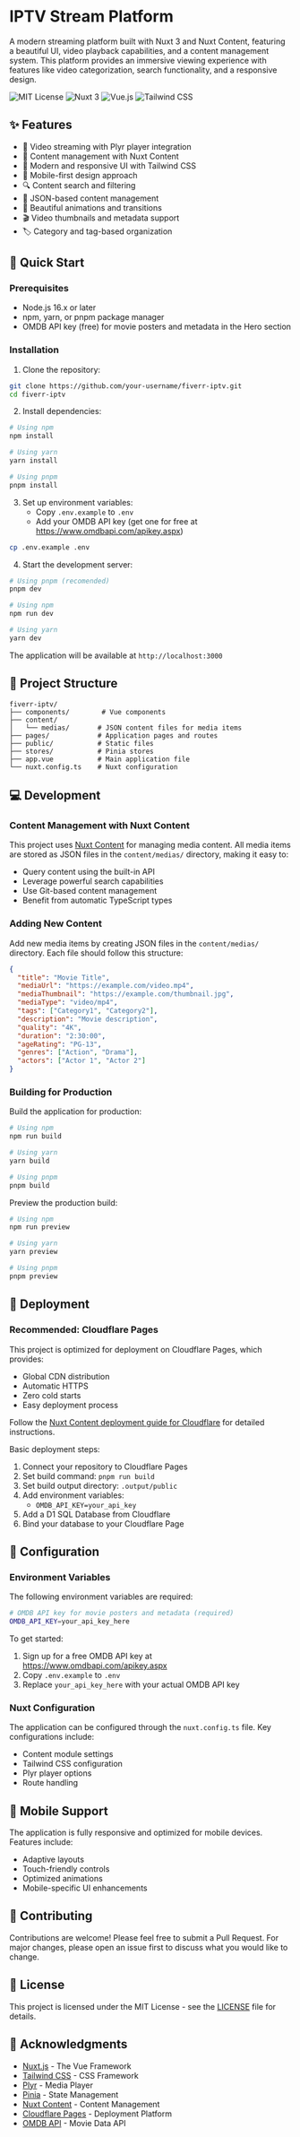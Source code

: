# IPTV Stream Platform

A modern streaming platform built with Nuxt 3 and Nuxt Content, featuring a beautiful UI, video playback capabilities, and a content management system. This platform provides an immersive viewing experience with features like video categorization, search functionality, and a responsive design.

![MIT License](https://img.shields.io/badge/License-MIT-green.svg)
![Nuxt 3](https://img.shields.io/badge/Nuxt-3.x-00DC82.svg)
![Vue.js](https://img.shields.io/badge/Vue.js-3.x-4FC08D.svg)
![Tailwind CSS](https://img.shields.io/badge/Tailwind_CSS-3.x-38B2AC.svg)

## ✨ Features

- 🎥 Video streaming with Plyr player integration
- 📝 Content management with Nuxt Content
- 🎨 Modern and responsive UI with Tailwind CSS
- 📱 Mobile-first design approach
- 🔍 Content search and filtering
- 📂 JSON-based content management
- 🌈 Beautiful animations and transitions
- 🎬 Video thumbnails and metadata support
- 🏷️ Category and tag-based organization

## 🚀 Quick Start

### Prerequisites

- Node.js 16.x or later
- npm, yarn, or pnpm package manager
- OMDB API key (free) for movie posters and metadata in the Hero section

### Installation

1. Clone the repository:

```bash
git clone https://github.com/your-username/fiverr-iptv.git
cd fiverr-iptv
```

2. Install dependencies:

```bash
# Using npm
npm install

# Using yarn
yarn install

# Using pnpm
pnpm install
```

3. Set up environment variables:
   - Copy `.env.example` to `.env`
   - Add your OMDB API key (get one for free at https://www.omdbapi.com/apikey.aspx)

```bash
cp .env.example .env
```

4. Start the development server:

```bash
# Using pnpm (recomended)
pnpm dev

# Using npm
npm run dev

# Using yarn
yarn dev
```

The application will be available at `http://localhost:3000`

## 📁 Project Structure

```
fiverr-iptv/
├── components/        # Vue components
├── content/
│   └── medias/       # JSON content files for media items
├── pages/            # Application pages and routes
├── public/           # Static files
├── stores/           # Pinia stores
├── app.vue           # Main application file
└── nuxt.config.ts    # Nuxt configuration
```

## 💻 Development

### Content Management with Nuxt Content

This project uses [Nuxt Content](https://content.nuxt.com/) for managing media content. All media items are stored as JSON files in the `content/medias/` directory, making it easy to:

- Query content using the built-in API
- Leverage powerful search capabilities
- Use Git-based content management
- Benefit from automatic TypeScript types

### Adding New Content

Add new media items by creating JSON files in the `content/medias/` directory. Each file should follow this structure:

```json
{
  "title": "Movie Title",
  "mediaUrl": "https://example.com/video.mp4",
  "mediaThumbnail": "https://example.com/thumbnail.jpg",
  "mediaType": "video/mp4",
  "tags": ["Category1", "Category2"],
  "description": "Movie description",
  "quality": "4K",
  "duration": "2:30:00",
  "ageRating": "PG-13",
  "genres": ["Action", "Drama"],
  "actors": ["Actor 1", "Actor 2"]
}
```

### Building for Production

Build the application for production:

```bash
# Using npm
npm run build

# Using yarn
yarn build

# Using pnpm
pnpm build
```

Preview the production build:

```bash
# Using npm
npm run preview

# Using yarn
yarn preview

# Using pnpm
pnpm preview
```

## 🚀 Deployment

### Recommended: Cloudflare Pages

This project is optimized for deployment on Cloudflare Pages, which provides:

- Global CDN distribution
- Automatic HTTPS
- Zero cold starts
- Easy deployment process

Follow the [Nuxt Content deployment guide for Cloudflare](https://content.nuxt.com/docs/deploy/serverless#deploy-with-serverless) for detailed instructions.

Basic deployment steps:

1. Connect your repository to Cloudflare Pages
2. Set build command: `pnpm run build`
3. Set build output directory: `.output/public`
4. Add environment variables:
   - `OMDB_API_KEY=your_api_key`
5. Add a D1 SQL Database from Cloudflare
6. Bind your database to your Cloudflare Page

## 🔧 Configuration

### Environment Variables

The following environment variables are required:

```bash
# OMDB API key for movie posters and metadata (required)
OMDB_API_KEY=your_api_key_here
```

To get started:

1. Sign up for a free OMDB API key at https://www.omdbapi.com/apikey.aspx
2. Copy `.env.example` to `.env`
3. Replace `your_api_key_here` with your actual OMDB API key

### Nuxt Configuration

The application can be configured through the `nuxt.config.ts` file. Key configurations include:

- Content module settings
- Tailwind CSS configuration
- Plyr player options
- Route handling

## 📱 Mobile Support

The application is fully responsive and optimized for mobile devices. Features include:

- Adaptive layouts
- Touch-friendly controls
- Optimized animations
- Mobile-specific UI enhancements

## 🤝 Contributing

Contributions are welcome! Please feel free to submit a Pull Request. For major changes, please open an issue first to discuss what you would like to change.

## 📄 License

This project is licensed under the MIT License - see the [LICENSE](LICENSE) file for details.

## 🙏 Acknowledgments

- [Nuxt.js](https://nuxt.com/) - The Vue Framework
- [Tailwind CSS](https://tailwindcss.com/) - CSS Framework
- [Plyr](https://plyr.io/) - Media Player
- [Pinia](https://pinia.vuejs.org/) - State Management
- [Nuxt Content](https://content.nuxt.com/) - Content Management
- [Cloudflare Pages](https://pages.cloudflare.com/) - Deployment Platform
- [OMDB API](https://www.omdbapi.com/) - Movie Data API
